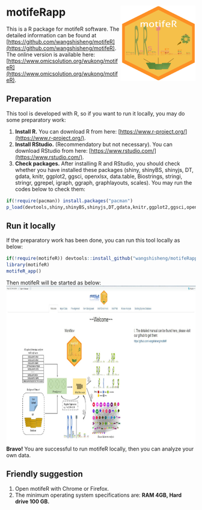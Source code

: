 # motifeRapp<img src="motifeRlogo.png" align="right" height="200" width="200"/>
This is a R package for motifeR software. 
The detailed information can be found at [https://github.com/wangshisheng/motifeR](https://github.com/wangshisheng/motifeR). 
The online version is available here: [https://www.omicsolution.org/wukong/motifeR](https://www.omicsolution.org/wukong/motifeR).

## Preparation
This tool is developed with R, so if you want to run it locally, you may do some preparatory work:
1. **Install R.** You can download R from here: [https://www.r-project.org/](https://www.r-project.org/).
2. **Install RStudio.** (Recommendatory but not necessary). You can download RStudio from here: [https://www.rstudio.com/](https://www.rstudio.com/).
3. **Check packages.** After installing R and RStudio, you should check whether you have installed these packages (shiny, shinyBS, shinyjs, DT, gdata, knitr, ggplot2, ggsci, openxlsx, data.table, Biostrings, stringi, stringr, ggrepel, igraph, ggraph, graphlayouts, scales). You may run the codes below to check them:

```r
if(!require(pacman)) install.packages("pacman")
p_load(devtools,shiny,shinyBS,shinyjs,DT,gdata,knitr,ggplot2,ggsci,openxlsx,data.table,Biostrings,stringi,stringr,ggrepel,igraph,ggraph,graphlayouts,scales)
```


## Run it locally
If the preparatory work has been done, you can run this tool locally as below:
```r
if(!require(motifeR)) devtools::install_github("wangshisheng/motifeRapp")
library(motifeR)
motifeR_app()
```
Then motifeR will be started as below:
<img src="openfig.jpg" align="right" height="425" width="900"/>


**Bravo!** You are successful to run motifeR locally, then you can analyze your own data.


## Friendly suggestion
1. Open motifeR with Chrome or Firefox.
2. The minimum operating system specifications are: **RAM 4GB, Hard drive 100 GB.**
